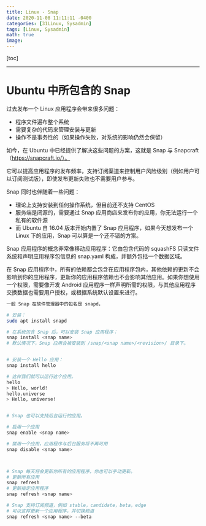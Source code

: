 ```yaml
---
title: Linux - Snap
date: 2020-11-08 11:11:11 -0400
categories: [31Linux, Sysadmin]
tags: [Linux, Sysadmin]
math: true
image: 
---
```


[toc]

---


# Ubuntu 中所包含的 Snap

过去发布一个 Linux 应用程序会带来很多问题：
- 程序文件遍布整个系统
- 需要复杂的代码来管理安装与更新
- 操作不是事务性的（如果操作失败，对系统的影响仍然会保留）

如今，在 Ubuntu 中已经提供了解决这些问题的方案，这就是 Snap 与 Snapcraft（https://snapcraft.io/）。

它可以提高应用程序的发布频率，支持订阅渠道来控制用户风险级别（例如用户可以订阅测试版），即使发布更新失败也不需要用户参与。

Snap 同时也伴随着一些问题：
- 理论上支持安装到任何操作系统，但目前还不支持 CentOS
- 服务端是闭源的，需要通过 Snap 应用商店来发布你的应用，你无法运行一个私有的软件源
- 而 Ubuntu 自 16.04 版本开始内置了 Snap 应用程序，如果今天想发布一个 Linux 下的应用，Snap 可以算是一个还不错的方案。

Snap 应用程序的概念非常像移动应用程序：它由包含代码的 squashFS 只读文件系统和声明应用程序包信息的 snap.yaml 构成，并额外包括一个数据区域。

在 Snap 应用程序中，所有的依赖都会包含在应用程序包内，其他依赖的更新不会影响到你的应用程序，更新你的应用程序依赖也不会影响其他应用。如果你想使用一个权限，需要像开发 Android 应用程序一样声明所需的权限，与其他应用程序交换数据也需要用户授权，或根据系统默认设置来进行。

```bash
一般 Snap 在软件管理器中的包名是 snapd，

# 安装：
sudo apt install snapd

# 在系统包含 Snap 后，可以安装 Snap 应用程序：
snap install <snap name>
# 默认情况下，Snap 应用会被安装到 /snap/<snap name>/<revision>/ 目录下。


# 安装一个 Hello 应用：
snap install hello

# 这样我们就可以运行这个应用。
hello
> Hello, world!
hello.universe
> Hello, universe!


# Snap 也可以支持后台运行的应用。

# 启用一个应用
snap enable <snap name>

# 禁用一个应用，应用程序与后台服务将不再可用
snap disable <snap name>



# Snap 每天将会更新你所有的应用程序，你也可以手动更新。
# 更新所有应用
snap refresh
# 更新指定应用程序
snap refresh <snap name>

# Snap 支持订阅频道，例如 stable，candidate，beta，edge
# 可以这样更新一个应用程序，并切换频道
snap refresh <snap name> --beta
```
